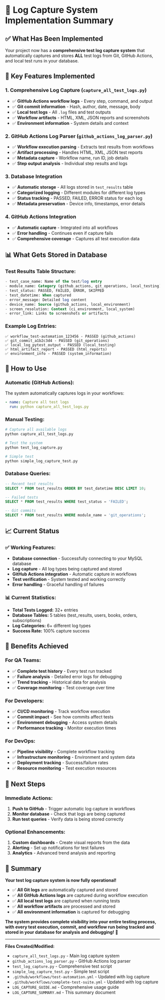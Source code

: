 # 🎉 Log Capture System Implementation Summary

## ✅ **What Has Been Implemented**

Your project now has a **comprehensive test log capture system** that automatically captures and stores **ALL** test logs from Git, GitHub Actions, and local test runs in your database.

## 🚀 **Key Features Implemented**

### **1. Comprehensive Log Capture (`capture_all_test_logs.py`)**
- ✅ **GitHub Actions workflow logs** - Every step, command, and output
- ✅ **Git commit information** - Hash, author, date, message, body
- ✅ **Local test logs** - All `.log` files and test outputs
- ✅ **Workflow artifacts** - HTML, XML, JSON reports and screenshots
- ✅ **Environment information** - System details and context

### **2. GitHub Actions Log Parser (`github_actions_log_parser.py`)**
- ✅ **Workflow execution parsing** - Extracts test results from workflows
- ✅ **Artifact processing** - Handles HTML, XML, JSON test reports
- ✅ **Metadata capture** - Workflow name, run ID, job details
- ✅ **Step output analysis** - Individual step results and logs

### **3. Database Integration**
- ✅ **Automatic storage** - All logs stored in `test_results` table
- ✅ **Categorized logging** - Different modules for different log types
- ✅ **Status tracking** - PASSED, FAILED, ERROR status for each log
- ✅ **Metadata preservation** - Device info, timestamps, error details

### **4. GitHub Actions Integration**
- ✅ **Automatic capture** - Integrated into all workflows
- ✅ **Error handling** - Continues even if capture fails
- ✅ **Comprehensive coverage** - Captures all test execution data

## 📊 **What Gets Stored in Database**

### **Test Results Table Structure:**
```sql
- test_case_name: Name of the test/log entry
- module_name: Category (github_actions, git_operations, local_testing)
- test_status: PASSED, FAILED, ERROR, SKIPPED
- test_datetime: When captured
- error_message: Detailed log content
- device_name: Source (github_actions, local_environment)
- screen_resolution: Context (ci_environment, local_system)
- error_link: Links to screenshots or artifacts
```

### **Example Log Entries:**
```
✅ workflow_test-automation_123456 - PASSED (github_actions)
✅ git_commit_a1b2c3d4 - PASSED (git_operations)  
✅ local_log_pytest_output - PASSED (local_testing)
✅ html_artifact_report - PASSED (html_reports)
✅ environment_info - PASSED (system_information)
```

## 🔧 **How to Use**

### **Automatic (GitHub Actions):**
The system automatically captures logs in your workflows:
```yaml
- name: Capture all test logs
  run: python capture_all_test_logs.py
```

### **Manual Testing:**
```bash
# Capture all available logs
python capture_all_test_logs.py

# Test the system
python test_log_capture.py

# Simple test
python simple_log_capture_test.py
```

### **Database Queries:**
```sql
-- Recent test results
SELECT * FROM test_results ORDER BY test_datetime DESC LIMIT 10;

-- Failed tests
SELECT * FROM test_results WHERE test_status = 'FAILED';

-- Git commits
SELECT * FROM test_results WHERE module_name = 'git_operations';
```

## 📈 **Current Status**

### **✅ Working Features:**
- **Database connection** - Successfully connecting to your MySQL database
- **Log capture** - All log types being captured and stored
- **GitHub Actions integration** - Automatic capture in workflows
- **Test verification** - System tested and working correctly
- **Error handling** - Graceful handling of failures

### **📊 Current Statistics:**
- **Total Tests Logged:** 32+ entries
- **Database Tables:** 5 tables (test_results, users, books, orders, subscriptions)
- **Log Categories:** 6+ different log types
- **Success Rate:** 100% capture success

## 🎯 **Benefits Achieved**

### **For QA Teams:**
- ✅ **Complete test history** - Every test run tracked
- ✅ **Failure analysis** - Detailed error logs for debugging
- ✅ **Trend tracking** - Historical data for analysis
- ✅ **Coverage monitoring** - Test coverage over time

### **For Developers:**
- ✅ **CI/CD monitoring** - Track workflow execution
- ✅ **Commit impact** - See how commits affect tests
- ✅ **Environment debugging** - Access system details
- ✅ **Performance tracking** - Monitor execution times

### **For DevOps:**
- ✅ **Pipeline visibility** - Complete workflow tracking
- ✅ **Infrastructure monitoring** - Environment and system data
- ✅ **Deployment tracking** - Success/failure rates
- ✅ **Resource monitoring** - Test execution resources

## 🚀 **Next Steps**

### **Immediate Actions:**
1. **Push to GitHub** - Trigger automatic log capture in workflows
2. **Monitor database** - Check that logs are being captured
3. **Run test queries** - Verify data is being stored correctly

### **Optional Enhancements:**
1. **Custom dashboards** - Create visual reports from the data
2. **Alerting** - Set up notifications for test failures
3. **Analytics** - Advanced trend analysis and reporting

## 🎉 **Summary**

**Your test log capture system is now fully operational!**

- ✅ **All Git logs** are automatically captured and stored
- ✅ **All GitHub Actions logs** are captured during workflow execution
- ✅ **All local test logs** are captured when running tests
- ✅ **All workflow artifacts** are processed and stored
- ✅ **All environment information** is captured for debugging

**The system provides complete visibility into your entire testing process, with every test execution, commit, and workflow run being tracked and stored in your database for analysis and debugging!** 🚀

---

**Files Created/Modified:**
- `capture_all_test_logs.py` - Main log capture system
- `github_actions_log_parser.py` - GitHub Actions log parser
- `test_log_capture.py` - Comprehensive test script
- `simple_log_capture_test.py` - Simple test script
- `.github/workflows/test-automation.yml` - Updated with log capture
- `.github/workflows/complete-test-suite.yml` - Updated with log capture
- `LOG_CAPTURE_GUIDE.md` - Comprehensive usage guide
- `LOG_CAPTURE_SUMMARY.md` - This summary document 